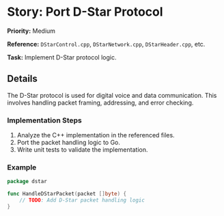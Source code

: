 # Story: Port D-Star Protocol

**Priority:** Medium

**Reference:** `DStarControl.cpp`, `DStarNetwork.cpp`, `DStarHeader.cpp`, etc.

**Task:** Implement D-Star protocol logic.

## Details
The D-Star protocol is used for digital voice and data communication. This involves handling packet framing, addressing, and error checking.

### Implementation Steps
1. Analyze the C++ implementation in the referenced files.
2. Port the packet handling logic to Go.
3. Write unit tests to validate the implementation.

### Example
```go
package dstar

func HandleDStarPacket(packet []byte) {
	// TODO: Add D-Star packet handling logic
}
```
